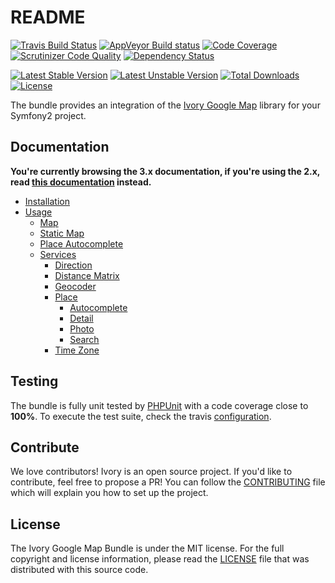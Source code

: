 # README

[![Travis Build Status](https://travis-ci.org/egeloen/IvoryGoogleMapBundle.svg?branch=master)](http://travis-ci.org/egeloen/IvoryGoogleMapBundle)
[![AppVeyor Build status](https://ci.appveyor.com/api/projects/status/im2gvivits9qghtk/branch/master?svg=true)](https://ci.appveyor.com/project/egeloen/ivorygooglemapbundle/branch/master)
[![Code Coverage](https://scrutinizer-ci.com/g/egeloen/IvoryGoogleMapBundle/badges/coverage.png?b=master)](https://scrutinizer-ci.com/g/egeloen/IvoryGoogleMapBundle/?branch=master)
[![Scrutinizer Code Quality](https://scrutinizer-ci.com/g/egeloen/IvoryGoogleMapBundle/badges/quality-score.png?b=master)](https://scrutinizer-ci.com/g/egeloen/IvoryGoogleMapBundle/?branch=master)
[![Dependency Status](http://www.versioneye.com/php/egeloen:google-map-bundle/badge.svg)](http://www.versioneye.com/php/egeloen:google-map-bundle)

[![Latest Stable Version](https://poser.pugx.org/egeloen/google-map-bundle/v/stable.svg)](https://packagist.org/packages/egeloen/google-map-bundle)
[![Latest Unstable Version](https://poser.pugx.org/egeloen/google-map-bundle/v/unstable.svg)](https://packagist.org/packages/egeloen/google-map-bundle)
[![Total Downloads](https://poser.pugx.org/egeloen/google-map-bundle/downloads.svg)](https://packagist.org/packages/egeloen/google-map-bundle)
[![License](https://poser.pugx.org/egeloen/google-map-bundle/license.svg)](https://packagist.org/packages/egeloen/google-map-bundle)

The bundle provides an integration of the [Ivory Google Map](https://github.com/egeloen/ivory-google-map) library for
your Symfony2 project.

## Documentation

**You're currently browsing the 3.x documentation, if you're using the 2.x, read 
[this documentation](https://github.com/egeloen/IvoryGoogleMapBundle/tree/2.2.1) instead.**

 - [Installation](/Resources/doc/installation.md)
 - [Usage](/Resources/doc/usage.md)
    - [Map](/Resources/doc/map.md)
    - [Static Map](/Resources/doc/static_map.md)
    - [Place Autocomplete](/Resources/doc/place_autocomplete.md)
    - [Services](/Resources/doc/service/index.md)
        - [Direction](/Resources/doc/service/direction.md)
        - [Distance Matrix](/Resources/doc/service/distance_matrix.md)
        - [Geocoder](/Resources/doc/service/geocoder.md)
        - [Place](/Resources/doc/service/place/index.md)
            - [Autocomplete](/Resources/doc/service/place/autocomplete.md)
            - [Detail](/Resources/doc/service/place/detail.md)
            - [Photo](/Resources/doc/service/place/photo.md)
            - [Search](/Resources/doc/service/place/search.md)
        - [Time Zone](/Resources/doc/service/time_zone.md)

## Testing

The bundle is fully unit tested by [PHPUnit](http://www.phpunit.de/) with a code coverage close to **100%**. To
execute the test suite, check the travis [configuration](/.travis.yml).

## Contribute

We love contributors! Ivory is an open source project. If you'd like to contribute, feel free to propose a PR! You
can follow the [CONTRIBUTING](/CONTRIBUTING.md) file which will explain you how to set up the project.

## License

The Ivory Google Map Bundle is under the MIT license. For the full copyright and license information, please read the
[LICENSE](/LICENSE) file that was distributed with this source code.
